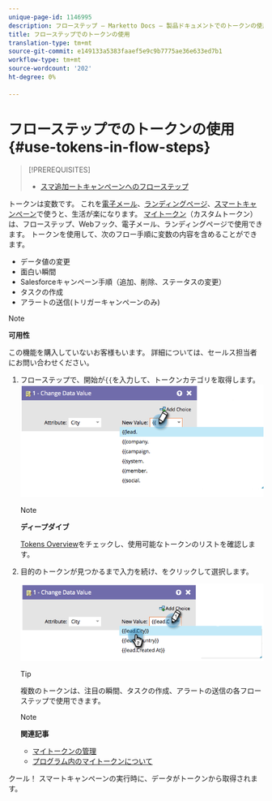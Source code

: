 ```yaml
---
unique-page-id: 1146995
description: フローステップ — Marketto Docs — 製品ドキュメントでのトークンの使用
title: フローステップでのトークンの使用
translation-type: tm+mt
source-git-commit: e149133a5383faaef5e9c9b7775ae36e633ed7b1
workflow-type: tm+mt
source-wordcount: '202'
ht-degree: 0%

---
```



# フローステップでのトークンの使用{#use-tokens-in-flow-steps}

>[!PREREQUISITES]
>
>* [スマ追加ートキャンペーンへのフローステップ](add-a-flow-step-to-a-smart-campaign.md)


トークンは変数です。 これを[電子メール](https://docs.marketo.com/pages/viewpage.action?pageId=557076)、[ランディングページ](https://docs.marketo.com/pages/viewpage.action?pageId=2359689)、[スマートキャンペーン](https://docs.marketo.com/display/DOCS/Smart+Lists+and+Lists)で使うと、生活が楽になります。 [マイトークン](../../../../product-docs/core-marketo-concepts/programs/tokens/understanding-my-tokens-in-a-program.md)（カスタムトークン）は、フローステップ、Webフック、電子メール、ランディングページで使用できます。  トークンを使用して、次のフロー手順に変数の内容を含めることができます。

* データ値の変更
* 面白い瞬間
* Salesforceキャンペーン手順（追加、削除、ステータスの変更）
* タスクの作成
* アラートの送信(トリガーキャンペーンのみ)

>[!NOTE]
>
>**可用性**
>
>この機能を購入していないお客様もいます。 詳細については、セールス担当者にお問い合わせください。

1. フローステップで、開始が`{{`を入力して、トークンカテゴリを取得します。![](assets/image2014-9-22-14-3a3-3a17.png)

   >[!NOTE]
   >
   >**ディープダイブ**
   >
   >[Tokens Overview](../../../../product-docs/demand-generation/landing-pages/personalizing-landing-pages/tokens-overview.md)をチェックし、使用可能なトークンのリストを確認します。

1. 目的のトークンが見つかるまで入力を続け、をクリックして選択します。

   ![](assets/image2014-9-22-14-3a3-3a48.png)

   >[!TIP]
   >
   >複数のトークンは、注目の瞬間、タスクの作成、アラートの送信の各フローステップで使用できます。

   >[!NOTE]
   >
   >**関連記事**
   >
   >* [マイトークンの管理](../../../../product-docs/core-marketo-concepts/programs/tokens/managing-my-tokens.md)
   >* [プログラム内のマイトークンについて](../../../../product-docs/core-marketo-concepts/programs/tokens/understanding-my-tokens-in-a-program.md)


クール！ スマートキャンペーンの実行時に、データがトークンから取得されます。
